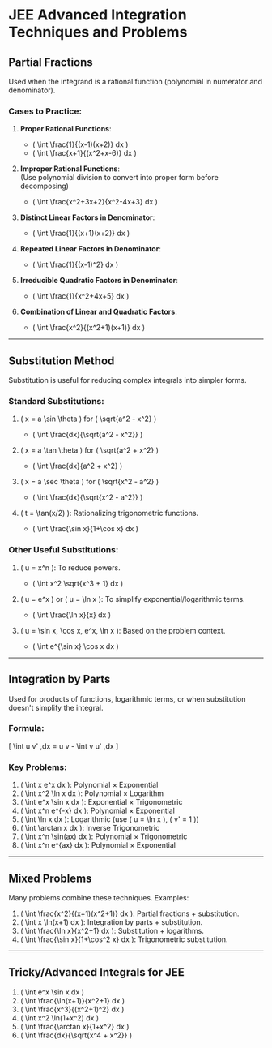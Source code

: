 
# JEE Advanced Integration Techniques and Problems

## Partial Fractions
Used when the integrand is a rational function (polynomial in numerator and denominator).  

### Cases to Practice:  
1. **Proper Rational Functions**:  
   - \( \int \frac{1}{(x-1)(x+2)} dx \)  
   - \( \int \frac{x+1}{(x^2+x-6)} dx \)

2. **Improper Rational Functions**:  
   (Use polynomial division to convert into proper form before decomposing)  
   - \( \int \frac{x^2+3x+2}{x^2-4x+3} dx \)

3. **Distinct Linear Factors in Denominator**:  
   - \( \int \frac{1}{(x+1)(x+2)} dx \)

4. **Repeated Linear Factors in Denominator**:  
   - \( \int \frac{1}{(x-1)^2} dx \)

5. **Irreducible Quadratic Factors in Denominator**:  
   - \( \int \frac{1}{x^2+4x+5} dx \)

6. **Combination of Linear and Quadratic Factors**:  
   - \( \int \frac{x^2}{(x^2+1)(x+1)} dx \)

---

## Substitution Method
Substitution is useful for reducing complex integrals into simpler forms.  

### Standard Substitutions:
1. \( x = a \sin \theta \) for \( \sqrt{a^2 - x^2} \)  
   - \( \int \frac{dx}{\sqrt{a^2 - x^2}} \)  

2. \( x = a \tan \theta \) for \( \sqrt{a^2 + x^2} \)  
   - \( \int \frac{dx}{a^2 + x^2} \)  

3. \( x = a \sec \theta \) for \( \sqrt{x^2 - a^2} \)  
   - \( \int \frac{dx}{\sqrt{x^2 - a^2}} \)  

4. \( t = \tan(x/2) \): Rationalizing trigonometric functions.  
   - \( \int \frac{\sin x}{1+\cos x} dx \)

### Other Useful Substitutions:  
1. \( u = x^n \): To reduce powers.  
   - \( \int x^2 \sqrt{x^3 + 1} dx \)

2. \( u = e^x \) or \( u = \ln x \): To simplify exponential/logarithmic terms.  
   - \( \int \frac{\ln x}{x} dx \)

3. \( u = \sin x, \cos x, e^x, \ln x \): Based on the problem context.  
   - \( \int e^{\sin x} \cos x dx \)

---

## Integration by Parts
Used for products of functions, logarithmic terms, or when substitution doesn't simplify the integral.  

### Formula:  
\[ \int u v' \,dx = u v - \int v u' \,dx \]  

### Key Problems:  
1. \( \int x e^x dx \): Polynomial × Exponential  
2. \( \int x^2 \ln x dx \): Polynomial × Logarithm  
3. \( \int e^x \sin x dx \): Exponential × Trigonometric  
4. \( \int x^n e^{-x} dx \): Polynomial × Exponential  
5. \( \int \ln x dx \): Logarithmic (use \( u = \ln x \), \( v' = 1 \))  
6. \( \int \arctan x dx \): Inverse Trigonometric  
7. \( \int x^n \sin(ax) dx \): Polynomial × Trigonometric  
8. \( \int x^n e^{ax} dx \): Polynomial × Exponential  

---

## Mixed Problems  
Many problems combine these techniques. Examples:  
1. \( \int \frac{x^2}{(x+1)(x^2+1)} dx \): Partial fractions + substitution.  
2. \( \int x \ln(x+1) dx \): Integration by parts + substitution.  
3. \( \int \frac{\ln x}{x^2+1} dx \): Substitution + logarithms.  
4. \( \int \frac{\sin x}{1+\cos^2 x} dx \): Trigonometric substitution.  

---

## Tricky/Advanced Integrals for JEE  
1. \( \int e^x \sin x dx \)  
2. \( \int \frac{\ln(x+1)}{x^2+1} dx \)  
3. \( \int \frac{x^3}{(x^2+1)^2} dx \)  
4. \( \int x^2 \ln(1+x^2) dx \)  
5. \( \int \frac{\arctan x}{1+x^2} dx \)  
6. \( \int \frac{dx}{\sqrt{x^4 + x^2}} \)  
